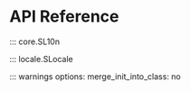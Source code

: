 # API Reference

::: core.SL10n

::: locale.SLocale

::: warnings
    options:
      merge_init_into_class: no
